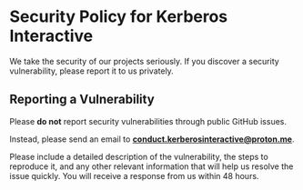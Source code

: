 # Security Policy for Kerberos Interactive

We take the security of our projects seriously. If you discover a security vulnerability, please report it to us privately.

## Reporting a Vulnerability

Please **do not** report security vulnerabilities through public GitHub issues.

Instead, please send an email to **conduct.kerberosinteractive@proton.me**.

Please include a detailed description of the vulnerability, the steps to reproduce it, and any other relevant information that will help us resolve the issue quickly. You will receive a response from us within 48 hours.